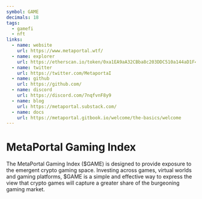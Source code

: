 ```yaml
---
symbol: GAME
decimals: 18
tags:
  - gamefi
  - nft
links:
  - name: website
    url: https://www.metaportal.wtf/
  - name: explorer
    url: https://etherscan.io/token/0xa1EA9aA32CBba8c203DDC510a144aD1F439d436c
  - name: twitter
    url: https://twitter.com/MetaportaI
  - name: github
    url: https://github.com/
  - name: discord
    url: https://discord.com/7nqfvnF8y9
  - name: blog
    url: https://metaportal.substack.com/
  - name: docs
    url: https://metaportal.gitbook.io/welcome/the-basics/welcome
---
```


# MetaPortal Gaming Index

The MetaPortal Gaming Index ($GAME) is designed to provide exposure to the emergent crypto gaming space. Investing across games, virtual worlds and gaming platforms, $GAME is a simple and effective way to express the view that crypto games will capture a greater share of the burgeoning gaming market.
